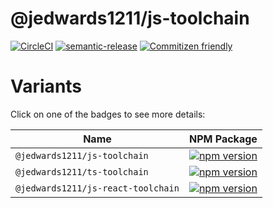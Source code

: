 # @jedwards1211/js-toolchain

[![CircleCI](https://circleci.com/gh/jedwards1211/js-toolchain.svg?style=svg)](https://circleci.com/gh/jedwards1211/js-toolchain)
[![semantic-release](https://img.shields.io/badge/%20%20%F0%9F%93%A6%F0%9F%9A%80-semantic--release-e10079.svg)](https://github.com/semantic-release/semantic-release)
[![Commitizen friendly](https://img.shields.io/badge/commitizen-friendly-brightgreen.svg)](http://commitizen.github.io/cz-cli/)

# Variants

Click on one of the badges to see more details:

| Name                               | NPM Package                                                                                                                                        |
| ---------------------------------- | -------------------------------------------------------------------------------------------------------------------------------------------------- |
| `@jedwards1211/js-toolchain`       | [![npm version](https://badge.fury.io/js/%40jedwards1211%2Fjs-toolchain.svg)](https://badge.fury.io/js/%40jedwards1211%2Fjs-toolchain)             |
| `@jedwards1211/ts-toolchain`       | [![npm version](https://badge.fury.io/js/%40jedwards1211%2Fts-toolchain.svg)](https://badge.fury.io/js/%40jedwards1211%2Fts-toolchain)             |
| `@jedwards1211/js-react-toolchain` | [![npm version](https://badge.fury.io/js/%40jedwards1211%2Fjs-react-toolchain.svg)](https://badge.fury.io/js/%40jedwards1211%2Fjs-react-toolchain) |
